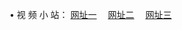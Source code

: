 &#8226; 视 频 小 站：
<a href="http://wi.forumz.info/" target="_blank">网址一</a>
　<a href="http://kh.tcp4.me/" target="_blank">网址二</a>
　<a href="http://app.hicam.net/" target="_blank">网址三</a>
　<br />
